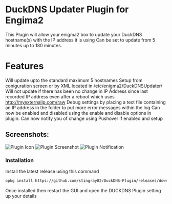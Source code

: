 # DuckDNS Updater Plugin for Engima2
This Plugin will allow your enigma2 box to update your DuckDNS hostname(s) with the IP address it is using
Can be set to update from 5 minutes up to 180 minutes.

# Features
Will update upto the standard maximum 5 hostnames
Setup from coniguration screen or by XML located in /etc/enigma2/DuckDNSUpdater/
Will not update if there has been no change in IP Address since last recorded IP address even after a reboot which uses http://myexternalip.com/raw
Debug settings by placing a text file containing an IP address in the folder to put more error messages within the log
Can now be enabled and disabled using the enable and disable options in plugin.
Can now notify you of change using Pushover if enabled and setup

## Screenshots:
![Plugin Icon](https://i.ibb.co/R7GDT8M/5002-0-1-8-B43-1821-B0-FE-0-0-0-0-20190223190416.jpg)
![Plugin Screenshot](https://i.ibb.co/rcbdjCY/5002-0-1-8-B43-1821-B0-FE-0-0-0-0-20190223190454.jpg)
![Plugin Notification](https://i.ibb.co/bdgHdD6/Screenshot-20190303-160554.png)

### Installation
Install the latest release using this command

```sh
opkg install https://github.com/stingray82/DuckDNS-Plugin/releases/download/v1.3/enigma2-plugin-extensions-duckdnsupdater_0.13_all.ipk
```
Once installed then restart the GUI and open the DUCKDNS Plugin setting up your details
